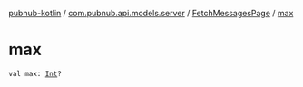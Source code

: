[pubnub-kotlin](../../index.md) / [com.pubnub.api.models.server](../index.md) / [FetchMessagesPage](index.md) / [max](./max.md)

# max

`val max: `[`Int`](https://kotlinlang.org/api/latest/jvm/stdlib/kotlin/-int/index.html)`?`
